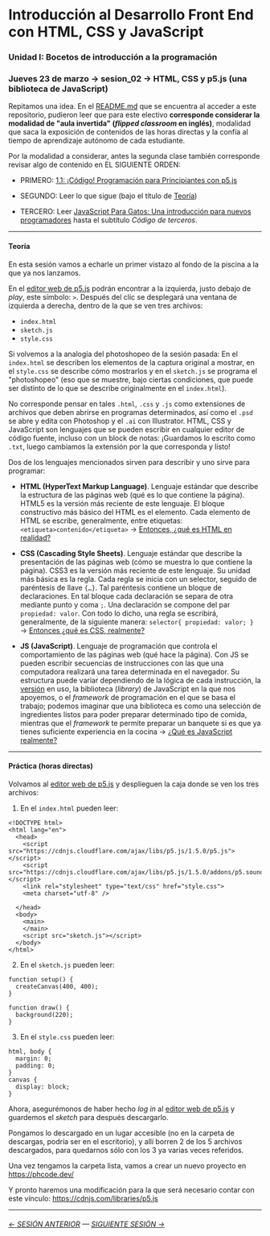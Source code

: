 # Introducción al Desarrollo Front End con HTML, CSS y JavaScript

### Unidad I: Bocetos de introducción a la programación

### Jueves 23 de marzo → sesion_02 → HTML, CSS y p5.js (una biblioteca de JavaScript)

Repitamos una idea. En el [README.md](https://github.com/profesorfaco/front-2023-1#readme) que se encuentra al acceder a este repositorio, pudieron leer que para este electivo **corresponde considerar la modalidad de "aula invertida" (*flipped classroom* en inglés)**, modalidad que saca la exposición de contenidos de las horas directas y la confía al tiempo de aprendizaje autónomo de cada estudiante. 

Por la modalidad a considerar, antes la segunda clase también corresponde revisar algo de contenido en EL SIGUIENTE ORDEN:

- PRIMERO: [1.1: ¡Código! Programación para Principiantes con p5.js](https://www.youtube.com/watch?v=yPWkPOfnGsw)

- SEGUNDO: Leer lo que sigue (bajo el título de [Teoría](#teor%C3%ADa))

- TERCERO: Leer [JavaScript Para Gatos: Una introducción para nuevos programadores](https://jsparagatos.com/) hasta el subtítulo *Código de terceros*.

- - - - - - - - 

#### Teoría

En esta sesión vamos a echarle un primer vistazo al fondo de la piscina a la que ya nos lanzamos.

En el [editor web de p5.js](https://editor.p5js.org/) podrán encontrar a la izquierda, justo debajo de *play*, este símbolo: `>`. Después del clic se desplegará una ventana de izquierda a derecha, dentro de la que se ven tres archivos:

- `index.html` 
- `sketch.js` 
- `style.css`

Si volvemos a la analogía del photoshopeo de la sesión pasada: En el `index.html` se describen los elementos de la captura original a mostrar, en el `style.css` se describe cómo mostrarlos y en el `sketch.js` se programa el "photoshopeo" (eso que se muestre, bajo ciertas condiciones, que puede ser distinto de lo que se describe originalmente en el `index.html`).

No corresponde pensar en tales `.html`, `.css` y `.js` como extensiones de archivos que deben abrirse en programas determinados, así como el `.psd` se abre y edita con Photoshop y el `.ai` con Illustrator. HTML, CSS y JavaScript son lenguajes que se pueden escribir en cualquier editor de código fuente, incluso con un block de notas: ¡Guardamos lo escrito como `.txt`, luego cambiamos la extensión por la que corresponda y listo!

Dos de los lenguajes mencionados sirven para describir y uno sirve para programar:

- **HTML (HyperText Markup Language)**. Lenguaje estándar que describe la estructura de las páginas web (qué es lo que contiene la página). HTML5 es la versión más reciente de este lenguaje. El bloque constructivo más básico del HTML es el elemento. Cada elemento de HTML se escribe, generalmente, entre etiquetas: `<etiqueta>contenido</etiqueta>` → [Entonces, ¿qué es HTML en realidad?](https://developer.mozilla.org/es/docs/Learn/Getting_started_with_the_web/HTML_basics#entonces_%C2%BFqu%C3%A9_es_html_en_realidad)

- **CSS (Cascading Style Sheets)**. Lenguaje estándar que describe la presentación de las páginas web (cómo se muestra lo que contiene la página). CSS3 es la versión más reciente de este lenguaje. Su unidad más básica es la regla. Cada regla se inicia con un selector, seguido de paréntesis de llave `{…}`. Tal paréntesis contiene un bloque de declaraciones. En tal bloque cada declaración se separa de otra mediante punto y coma `;`. Una declaración se compone del par `propiedad: valor`. Con todo lo dicho, una regla se escribirá, generalmente, de la siguiente manera: `selector{ propiedad: valor; }` → [Entonces ¿qué es CSS, realmente?](https://developer.mozilla.org/es/docs/Learn/Getting_started_with_the_web/CSS_basics#entonces_%C2%BFqu%C3%A9_es_css_realmente)

- **JS (JavaScript)**. Lenguaje de programación que controla el comportamiento de las páginas web (qué hace la página). Con JS se pueden escribir secuencias de instrucciones con las que una computadora realizará una tarea determinada en el navegador. Su estructura puede variar dependiendo de la lógica de cada instrucción, la [versión](https://www.w3schools.com/js/js_versions.asp) en uso, la biblioteca (*library*) de JavaScript en la que nos apoyemos, o el *framework* de programación en el que se basa el trabajo; podemos imaginar que una biblioteca es como una selección de ingredientes listos para poder preparar determinado tipo de comida, mientras que el *framework* te permite preparar un banquete si es que ya tienes suficiente experiencia en la cocina → [¿Qué es JavaScript realmente?](https://developer.mozilla.org/es/docs/Learn/Getting_started_with_the_web/JavaScript_basics#%C2%BFqu%C3%A9_es_javascript_realmente)

- - - - - - - - - - - - - - 

#### Práctica (horas directas)

Volvamos al [editor web de p5.js](https://editor.p5js.org/) y desplieguen la caja donde se ven los tres archivos:

1. En el `index.html` pueden leer: 

```
<!DOCTYPE html>
<html lang="en">
  <head>
    <script src="https://cdnjs.cloudflare.com/ajax/libs/p5.js/1.5.0/p5.js"></script>
    <script src="https://cdnjs.cloudflare.com/ajax/libs/p5.js/1.5.0/addons/p5.sound.min.js"></script>
    <link rel="stylesheet" type="text/css" href="style.css">
    <meta charset="utf-8" />

  </head>
  <body>
    <main>
    </main>
    <script src="sketch.js"></script>
  </body>
</html>
```

2. En el `sketch.js` pueden leer:

```
function setup() {
  createCanvas(400, 400);
}

function draw() {
  background(220);
}
```

3. En el `style.css` pueden leer:

```
html, body {
  margin: 0;
  padding: 0;
}
canvas {
  display: block;
}
```

Ahora, asegurémonos de haber hecho *log in* al [editor web de p5.js](https://editor.p5js.org/) y guardemos el *sketch* para después descargarlo.

Pongamos lo descargado en un lugar accesible (no en la carpeta de descargas, podría ser en el escritorio), y allí borren 2 de los 5 archivos descargados, para quedarnos sólo con los 3 ya varias veces referidos. 

Una vez tengamos la carpeta lista, vamos a crear un nuevo proyecto en https://phcode.dev/

Y pronto haremos una modificación para la que será necesario contar con este vínculo: https://cdnjs.com/libraries/p5.js

- - - - - - - 

###### [← SESIÓN ANTERIOR](https://github.com/profesorfaco/front-2023-1/tree/main/sesion_01) — [SIGUIENTE SESIÓN →](https://github.com/profesorfaco/front-2023-1/tree/main/sesion_03)
